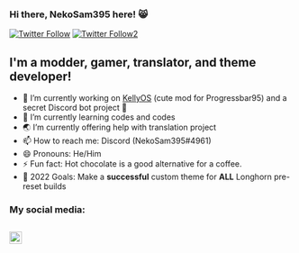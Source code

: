 ### Hi there, NekoSam395 here! 😸

  [![Twitter Follow](https://img.shields.io/twitter/follow/NekoSam395?color=1DA1F2&logo=twitter&style=for-the-badge)](https://twitter.com/intent/follow?original_referer=https%3A%2F%2Fgithub.com%2FNekoSam395&screen_name=NekoSam395)
    [![Twitter Follow2](https://img.shields.io/twitter/follow/Longhorn_Story?color=1DA1F2&logo=twitter&style=for-the-badge)](https://twitter.com/intent/follow?original_referer=https%3A%2F%2Fgithub.com%2FLonghorn_Story&screen_name=Longhorn_Story)

## I'm a modder, gamer, translator, and theme developer!

- 🔭 I’m currently working on [KellyOS][kellyos] (cute mod for Progressbar95) and a secret Discord bot project 👀
- 🌱 I’m currently learning codes and codes
- 🌏 I’m currently offering help with translation project
- 📫 How to reach me: Discord (NekoSam395#4961)
- 😄 Pronouns: He/Him
- ⚡ Fun fact: Hot chocolate is a good alternative for a coffee.
- 🥅 2022 Goals: Make a **successful** custom theme for **ALL** Longhorn pre-reset builds

### My social media:

[<img align="left" alt="NekoSam395 | Twitter" width="22px" src="https://cdn.jsdelivr.net/npm/simple-icons@v3/icons/twitter.svg" />][twitter]
<br />
---

</details>

[kellyos]: https://github.com/NekoSam395/KellyOS
[twitter]: https://twitter.com/NekoSam395
